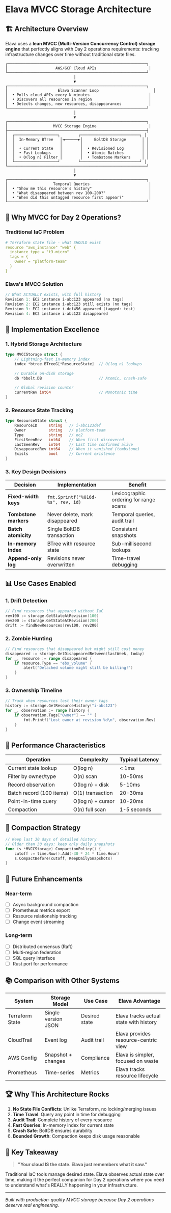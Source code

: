 # Elava MVCC Storage Architecture

## 🏗️ Architecture Overview

Elava uses a **lean MVCC (Multi-Version Concurrency Control) storage engine** that perfectly aligns with Day 2 operations requirements: tracking infrastructure changes over time without traditional state files.

```
┌─────────────────────────────────────────────────────────────┐
│                     AWS/GCP Cloud APIs                       │
└─────────────────────────────────────────────────────────────┘
                              │
                              ▼
┌─────────────────────────────────────────────────────────────┐
│                      Elava Scanner Loop                        │
│  • Polls cloud APIs every N minutes                          │
│  • Discovers all resources in region                         │
│  • Detects changes, new resources, disappearances            │
└─────────────────────────────────────────────────────────────┘
                              │
                              ▼
┌─────────────────────────────────────────────────────────────┐
│                    MVCC Storage Engine                       │
├─────────────────────────────────────────────────────────────┤
│  ┌───────────────────┐        ┌──────────────────────────┐ │
│  │  In-Memory BTree   │◄──────►│     BoltDB Storage       │ │
│  │                    │        │                          │ │
│  │  • Current State   │        │  • Revisioned Log        │ │
│  │  • Fast Lookups    │        │  • Atomic Batches        │ │
│  │  • O(log n) Filter │        │  • Tombstone Markers     │ │
│  └───────────────────┘        └──────────────────────────┘ │
└─────────────────────────────────────────────────────────────┘
                              │
                              ▼
┌─────────────────────────────────────────────────────────────┐
│                    Temporal Queries                          │
│  • "Show me this resource's history"                         │
│  • "What disappeared between rev 100-200?"                   │
│  • "When did this untagged resource first appear?"           │
└─────────────────────────────────────────────────────────────┘
```

## 🎯 Why MVCC for Day 2 Operations?

### Traditional IaC Problem
```yaml
# Terraform state file - what SHOULD exist
resource "aws_instance" "web" {
  instance_type = "t3.micro"
  tags = {
    Owner = "platform-team"
  }
}
```

### Elava's MVCC Solution
```go
// What ACTUALLY exists, with full history
Revision 1: EC2 instance i-abc123 appeared (no tags)
Revision 2: EC2 instance i-abc123 still exists (no tags) 
Revision 3: EC2 instance i-def456 appeared (tagged: test)
Revision 4: EC2 instance i-abc123 disappeared
```

## 🔧 Implementation Excellence

### 1. **Hybrid Storage Architecture**
```go
type MVCCStorage struct {
    // Lightning-fast in-memory index
    index *btree.BTreeG[*ResourceState]  // O(log n) lookups
    
    // Durable on-disk storage
    db *bbolt.DB                         // Atomic, crash-safe
    
    // Global revision counter
    currentRev int64                     // Monotonic time
}
```

### 2. **Resource State Tracking**
```go
type ResourceState struct {
    ResourceID     string   // i-abc123def
    Owner          string   // platform-team
    Type           string   // ec2
    FirstSeenRev   int64    // When first discovered
    LastSeenRev    int64    // Last time confirmed alive
    DisappearedRev int64    // When it vanished (tombstone)
    Exists         bool     // Current existence
}
```

### 3. **Key Design Decisions**

| Decision | Implementation | Benefit |
|----------|---------------|---------|
| **Fixed-width keys** | `fmt.Sprintf("%016d-%s", rev, id)` | Lexicographic ordering for range scans |
| **Tombstone markers** | Never delete, mark disappeared | Temporal queries, audit trail |
| **Batch atomicity** | Single BoltDB transaction | Consistent snapshots |
| **In-memory index** | BTree with resource state | Sub-millisecond lookups |
| **Append-only log** | Revisions never overwritten | Time-travel debugging |

## 📊 Use Cases Enabled

### 1. **Drift Detection**
```go
// Find resources that appeared without IaC
rev100 := storage.GetStateAtRevision(100)
rev200 := storage.GetStateAtRevision(200)
drift := findNewResources(rev100, rev200)
```

### 2. **Zombie Hunting**
```go
// Find resources that disappeared but might still cost money
disappeared := storage.GetDisappearedBetween(lastWeek, today)
for _, resource := range disappeared {
    if resource.Type == "ebs_volume" {
        alert("Detached volume might still be billing!")
    }
}
```

### 3. **Ownership Timeline**
```go
// Track when resources lost their owner tags
history := storage.GetResourceHistory("i-abc123")
for _, observation := range history {
    if observation.Tags["Owner"] == "" {
        fmt.Printf("Lost owner at revision %d\n", observation.Rev)
    }
}
```

## 🚀 Performance Characteristics

| Operation | Complexity | Typical Latency |
|-----------|------------|-----------------|
| Current state lookup | O(log n) | < 1ms |
| Filter by owner/type | O(n) scan | 10-50ms |
| Record observation | O(log n) + disk | 5-10ms |
| Batch record (100 items) | O(1) transaction | 20-30ms |
| Point-in-time query | O(log n) + cursor | 10-20ms |
| Compaction | O(n) full scan | 1-5 seconds |

## 🔄 Compaction Strategy

```go
// Keep last 30 days of detailed history
// Older than 30 days: keep only daily snapshots
func (s *MVCCStorage) CompactionPolicy() {
    cutoff := time.Now().Add(-30 * 24 * time.Hour)
    s.CompactBefore(cutoff, KeepDailySnapshots)
}
```

## 🎨 Future Enhancements

### Near-term
- [ ] Async background compaction
- [ ] Prometheus metrics export
- [ ] Resource relationship tracking
- [ ] Change event streaming

### Long-term  
- [ ] Distributed consensus (Raft)
- [ ] Multi-region federation
- [ ] SQL query interface
- [ ] Rust port for performance

## 📚 Comparison with Other Systems

| System | Storage Model | Use Case | Elava Advantage |
|--------|--------------|----------|---------------|
| Terraform State | Single version JSON | Desired state | Elava tracks actual state with history |
| CloudTrail | Event log | Audit trail | Elava provides resource-centric view |
| AWS Config | Snapshot + changes | Compliance | Elava is simpler, focused on waste |
| Prometheus | Time-series | Metrics | Elava tracks resource lifecycle |

## 🏆 Why This Architecture Rocks

1. **No State File Conflicts**: Unlike Terraform, no locking/merging issues
2. **Time Travel**: Query any point in time for debugging
3. **Audit Trail**: Complete history of every resource
4. **Fast Queries**: In-memory index for current state
5. **Crash Safe**: BoltDB ensures durability
6. **Bounded Growth**: Compaction keeps disk usage reasonable

## 🔑 Key Takeaway

> **"Your cloud IS the state. Elava just remembers what it saw."**

Traditional IaC tools manage desired state. Elava observes actual state over time, making it the perfect companion for Day 2 operations where you need to understand what's REALLY happening in your infrastructure.

---

*Built with production-quality MVCC storage because Day 2 operations deserve real engineering.*